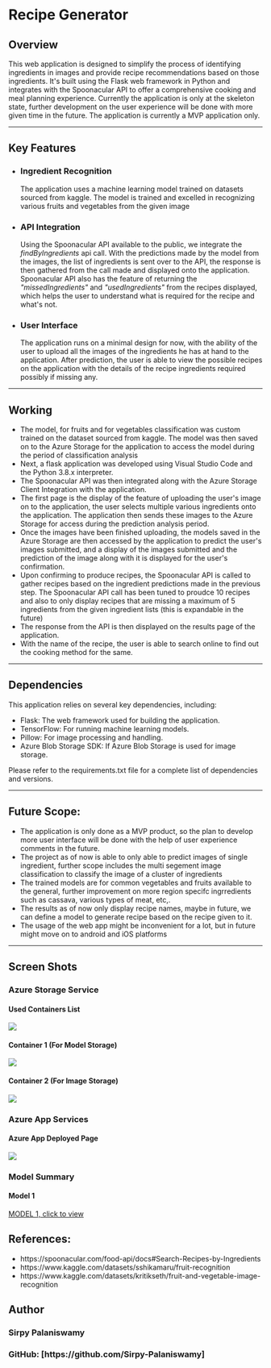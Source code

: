 <h1>Recipe Generator</h1>
<h2>Overview</h2>
This web application is designed to simplify the process of identifying ingredients in images and provide recipe recommendations based on those ingredients. It's built using the Flask web framework in Python and integrates with the Spoonacular API to offer a comprehensive cooking and meal planning experience. Currently the application is only at the skeleton state, further development on the user experience will be done with more given time in the future. The application is currently a MVP application only.
<hr>
<h2>Key Features</h2>
<ul>
  <li><h3>Ingredient Recognition</h3>The application uses a machine learning model trained on datasets sourced from kaggle. The model is trained and excelled in recognizing various fruits and vegetables from the given image</li>
  <li><h3>API Integration</h3>Using the Spoonacular API available to the public, we integrate the <i><bold>findByIngredients</bold></i> api call. With the predictions made by the model from the images, the list of ingredients is sent over to the API, the response is then gathered from the call made and displayed onto the application. Spoonacular API also has the feature of returning the <i>"missedIngredients"</i> and <i>"usedIngredients"</i> from the recipes displayed, which helps the user to understand what is required for the recipe and what's not.</li>
  <li><h3>User Interface</h3>The application runs on a minimal design for now, with the ability of the user to upload all the images of the ingredients he has at hand to the application. After prediction, the user is able to view the possible recipes on the application with the details of the recipe ingredients required possibly if missing any.</li>
</ul>
<hr>
<h2>Working</h2>
<ul>
  <li>The model, for fruits and for vegetables classification was custom trained on the dataset sourced from kaggle. The model was then saved on to the Azure Storage for the application to access the model during the period of classification analysis</li>
  <li>Next, a flask application was developed using Visual Studio Code and the Python 3.8.x interpreter.</li>
  <li>The Spoonacular API was then integrated along with the Azure Storage Client Integration with the application.</li>
  <li>The first page is the display of the feature of uploading the user's image on to the application, the user selects multiple various ingredients onto the application. The application then sends these images to the Azure Storage for access during the prediction analysis period.</li>
  <li>Once the images have been finished uploading, the models saved in the Azure Storage are then accessed by the application to predict the user's images submitted, and a display of the images submitted and the prediction of the image along with it is displayed for the user's confirmation.</li>
  <li>Upon confirming to produce recipes, the Spoonacular API is called to gather recipes based on the ingredient predictions made in the previous step. The Spoonacular API call has been tuned to proudce 10 recipes and also to only display recipes that are missing a maximum of 5 ingredients from the given ingredient lists (this is expandable in the future)</li>
  <li>The response from the API is then displayed on the results page of the application.</li>
  <li>With the name of the recipe, the user is able to search online to find out the cooking method for the same.</li>
</ul>
<hr>
<h2>Dependencies</h2>
This application relies on several key dependencies, including:
<ul>
    <li>Flask: The web framework used for building the application.</li>
    <li>TensorFlow: For running machine learning models.</li>
    <li>Pillow: For image processing and handling.</li>
    <li>Azure Blob Storage SDK: If Azure Blob Storage is used for image storage.</li>
</ul>
Please refer to the requirements.txt file for a complete list of dependencies and versions.
<hr>
<h2>Future Scope:</h2>
<ul>
  <li>The application is only done as a MVP product, so the plan to develop more user interface will be done with the help of user experience comments in the future.</li>
  <li>The project as of now is able to only able to predict images of single ingredient, further scope includes the multi segement image classification to classify the image of a cluster of ingredients</li>
  <li>The trained models are for common vegetables and fruits available to the general, further improvement on more region specifc ingrredients such as cassava, various types of meat, etc,.</li>
  <li>The results as of now only display recipe names, maybe in future, we can define a model to generate recipe based on the recipe given to it.</li>
  <li>The usage of the web app might be inconvenient for a lot, but in future might move on to android and iOS platforms</li>
</ul>
<hr>
<h2>Screen Shots</h2>
<h3>Azure Storage Service</h3>
<h4>Used Containers List</h4>
<img src="https://github.com/Sirpy-Palaniswamy/frt-project/blob/main/screenshots/Storage_Containers.png" />
<h4>Container 1 (For Model Storage)</h4>
<img src="https://github.com/Sirpy-Palaniswamy/frt-project/blob/main/screenshots/Storage_Model_Container.png"/>
<h4>Container 2 (For Image Storage)</h4>
<img src="https://github.com/Sirpy-Palaniswamy/frt-project/blob/main/screenshots/Storage_Image_Container.png"/>
<h3>Azure App Services</h3>
<h4>Azure App Deployed Page</h4>
<img src="https://github.com/Sirpy-Palaniswamy/frt-project/blob/main/screenshots/Azure_App_Service.png">
<h3>Model Summary</h3>
<h4>Model 1</h4>
<a href="https://github.com/Sirpy-Palaniswamy/frt-project/blob/main/screenshots/vegetable_model.png">MODEL 1, click to view</a>
<h2>References:</h2>
<ul>
  <li>https://spoonacular.com/food-api/docs#Search-Recipes-by-Ingredients</li>
  <li>https://www.kaggle.com/datasets/sshikamaru/fruit-recognition</li>
  <li>https://www.kaggle.com/datasets/kritikseth/fruit-and-vegetable-image-recognition</li>
</ul>
<h2>Author</h2>
<h3>
    Sirpy Palaniswamy
</h3>
<h3>
    GitHub: [https://github.com/Sirpy-Palaniswamy]
</h3>
